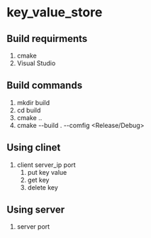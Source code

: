 # key_value_store

## Build requirments
1. cmake
2. Visual Studio

## Build commands
1. mkdir build
2. cd build
3. cmake ..
4. cmake --build . --comfig <Release/Debug>

## Using clinet
1. client server_ip port
    1. put key value
    2. get key
    3. delete key

## Using server
1. server port
